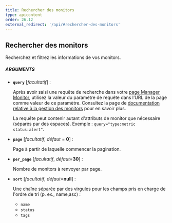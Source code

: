 ```yaml
---
title: Rechercher des monitors
type: apicontent
order: 26.12
external_redirect: '/api/#rechercher-des-monitors'
---
```

## Rechercher des monitors

Recherchez et filtrez les informations de vos monitors.

##### ARGUMENTS

* **`query`** [*facultatif*] :

    Après avoir saisi une requête de recherche dans votre [page Manager Monitor][1], utilisez la valeur du paramètre de requête dans l’URL de la page comme valeur de ce paramètre. Consultez la page de [documentation relative à la gestion des monitors][2] pour en savoir plus.

    La requête peut contenir autant d'attributs de monitor que nécessaire (séparés par des espaces). Exemple : `query="type:metric status:alert"`.

* **`page`** [*facultatif*, *défaut* = **0**] :

    Page à partir de laquelle commencer la pagination.

* **`per_page`** [*facultatif*, *défaut*=**30**] :

     Nombre de monitors à renvoyer par page.

* **`sort`** [*facultatif*, *défaut*=**null**] :

    Une chaîne séparée par des virgules pour les champs pris en charge de l'ordre de tri (p. ex., name,asc) :

    * `name`
    * `status`
    * `tags`

[1]: https://app.datadoghq.com/monitors/manage
[2]: /fr/monitors/manage_monitor/#find-the-monitors